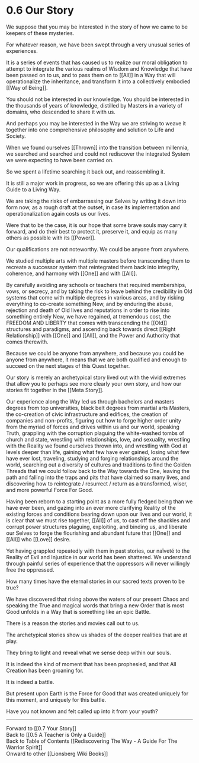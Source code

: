 # 0.6 Our Story

We suppose that you may be interested in the story of how we came to be keepers of these mysteries.

For whatever reason, we have been swept through a very unusual series of experiences. 

It is a series of events that has caused us to realize our moral obligation to attempt to integrate the various realms of Wisdom and Knowledge that have been passed on to us, and to pass them on to [[All]] in a Way that will operationalize the inheritance, and transform it into a collectively embodied [[Way of Being]]. 

You should not be interested in our knowledge. You should be interested in the thousands of years of knowledge, distilled by Masters in a variety of domains, who descended to share it with us. 

And perhaps you may be interested in the Way we are striving to weave it together into one comprehensive philosophy and solution to Life and Society. 

When we found ourselves [[Thrown]] into the transition between millennia, we searched and searched and could not rediscover the integrated System we were expecting to have been carried on. 

So we spent a lifetime searching it back out, and reassembling it. 

It is still a major work in progress, so we are offering this up as a Living Guide to a Living Way. 

We are taking the risks of embarrassing our Selves by writing it down into form now, as a rough draft at the outset, in case its implementation and operationalization again costs us our lives. 

Were that to be the case, it is our hope that some brave souls may carry it forward, and do their best to protect it, preserve it, and equip as many others as possible with its [[Power]]. 

Our qualifications are not noteworthy. We could be anyone from anywhere. 

We studied multiple arts with multiple masters before transcending them to recreate a successor system that reintegrated them back into integrity, coherence, and harmony with [[One]] and with [[All]]. 

By carefully avoiding any schools or teachers that required memberships, vows, or secrecy, and by taking the risk to leave behind the credibility in Old systems that come with multiple degrees in various areas, and by risking everything to co-create something New, and by enduring the abuse, rejection and death of Old lives and reputations in order to rise into something entirely New, we have regained, at tremendous cost, the FREEDOM AND LIBERTY that comes with transcending the [[Old]] structures and paradigms, and ascending back towards direct [[Right Relationship]] with [[One]] and [[All]], and the Power and Authority that comes therewith. 

Because we could be anyone from anywhere, and because you could be anyone from anywhere, it means that we are both qualified and enough to succeed on the next stages of this Quest together. 

Our story is merely an archetypical story lived out with the vivid extremes that allow you to perhaps see more clearly your own story, and how our stories fit together in the [[Meta Story]]. 

Our experience along the Way led us through bachelors and masters degrees from top universities, black belt degrees from martial arts Masters, the co-creation of civic infrastructure and edifices, the creation of companies and non-profits, figuring out how to forge higher order unity from the myriad of forces and drives within us and our world, speaking Truth, grappling with the corruption plaguing the white-washed tombs of church and state, wrestling with relationships, love, and sexuality, wrestling with the Reality we found ourselves thrown into, and wrestling with God at levels deeper than life, gaining what few have ever gained, losing what few have ever lost, traveling, studying and forging relationships around the world, searching out a diversity of cultures and traditions to find the Golden Threads that we could follow back to the Way towards the One, leaving the path and falling into the traps and pits that have claimed so many lives, and discovering how to reintegrate / resurrect / return as a transformed, wiser, and more powerful Force For Good. 

Having been reborn to a starting point as a more fully fledged being than we have ever been, and gazing into an ever more clarifying Reality of the existing forces and conditions bearing down upon our lives and our world, it is clear that we must rise together, [[All]] of us, to cast off the shackles and corrupt power structures plaguing, exploiting, and binding us, and liberate our Selves to forge the flourishing and abundant future that [[One]] and [[All]] who [[Love]] desire. 

Yet having grappled repeatedly with them in past stories, our naïveté to the Reality of Evil and Injustice in our world has been shattered. We understand through painful series of experience that the oppressors will never willingly free the oppressed. 

How many times have the eternal stories in our sacred texts proven to be true? 

We have discovered that rising above the waters of our present Chaos and speaking the True and magical words that bring a new Order that is most Good unfolds in a Way that is something like an epic Battle. 

There is a reason the stories and movies call out to us. 

The archetypical stories show us shades of the deeper realities that are at play.

They bring to light and reveal what we sense deep within our souls. 

It is indeed the kind of moment that has been prophesied, and that All Creation has been groaning for. 

It is indeed a battle.  

But present upon Earth is the Force for Good that was created uniquely for this moment, and uniquely for this battle. 

Have you not known and felt called up into it from your youth? 

____
Forward to [[0.7 Your Story]]  
Back to [[0.5 A Teacher is Only a Guide]]  
Back to Table of Contents [[Rediscovering The Way - A Guide For The Warrior Spirit]]  
Onward to other [[Lionsberg Wiki Books]]  
